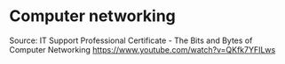 # Computer networking

Source: IT Support Professional Certificate - The Bits and Bytes of Computer Networking https://www.youtube.com/watch?v=QKfk7YFILws


 
